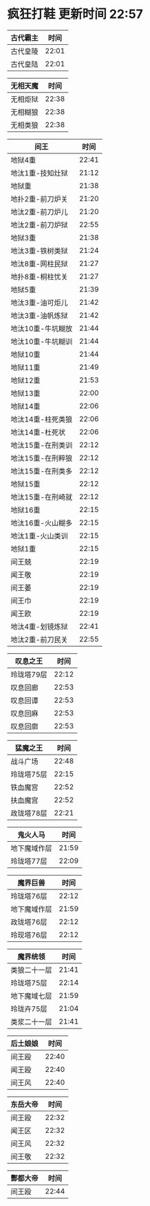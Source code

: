 # 疯狂打鞋 更新时间 22:57

| 古代霸主   | 时间    |
|--------|-------|
| 古代皇陵 | 22:01 |
| 古代皇陆 | 22:01 |

| 无相天魔   | 时间    |
|--------|-------|
| 无相炬狱 | 22:38 |
| 无相糊狼 | 22:38 |
| 无相类狼 | 22:38 |

| 间王   | 时间    |
|--------|-------|
| 地狱4重 | 22:41 |
| 地汰1重-技知灶狱 | 21:12 |
| 地狱重 | 21:38 |
| 地扑2重-前刀炉关 | 21:20 |
| 地汰2重-前刀炉儿 | 21:20 |
| 地汰2重-前刀炉狱 | 22:55 |
| 地狱3重 | 21:38 |
| 地汰3重-铁树类狱 | 21:24 |
| 地汰8重-网柱民狱 | 21:27 |
| 地扑8重-桐柱忧关 | 21:27 |
| 地狱5重 | 21:39 |
| 地汰3重-油可炬儿 | 21:42 |
| 地汰3重-油帆炼狱 | 21:42 |
| 地汰10重-牛坑糊放 | 21:44 |
| 地汰10重-牛坑糊训 | 21:44 |
| 地狱10重 | 21:44 |
| 地狱11重 | 21:49 |
| 地狱12重 | 21:53 |
| 地狱13重 | 22:00 |
| 地狱14重 | 22:06 |
| 地汰14重-柱死类狼 | 22:06 |
| 地汰14重-杜死状 | 22:06 |
| 地汰15重-在刑类训 | 22:12 |
| 地汰15重-在刑粹狼 | 22:12 |
| 地汰15重-在刑类多 | 22:12 |
| 地狱15重 | 22:12 |
| 地汰15重-在刑崎就 | 22:12 |
| 地狱16重 | 22:15 |
| 地汰16重-火山糊多 | 22:15 |
| 地汰1重-火山类训 | 22:15 |
| 地狱1重 | 22:15 |
| 间王兢 | 22:19 |
| 闻王敬 | 22:19 |
| 间王萎 | 22:19 |
| 间王巾 | 22:19 |
| 闻王欧 | 22:19 |
| 地汰4重-划镜炼狱 | 22:41 |
| 地汰2重-前刀民关 | 22:55 |

| 叹息之王   | 时间    |
|--------|-------|
| 玲珑塔79层 | 22:12 |
| 叹息回廊 | 22:53 |
| 叹息回谭 | 22:53 |
| 叹息回麻 | 22:53 |
| 叹息回廓 | 22:53 |

| 猛魔之王   | 时间    |
|--------|-------|
| 战斗广场 | 22:48 |
| 玲珑塔75层 | 22:15 |
| 铁血魔宫 | 22:52 |
| 扶血魔宫 | 22:52 |
| 政珑塔78层 | 22:21 |

| 鬼火人马   | 时间    |
|--------|-------|
| 地下魔域作层 | 21:59 |
| 玲珑塔77层 | 22:09 |

| 魔界巨兽   | 时间    |
|--------|-------|
| 玲珑塔76层 | 22:12 |
| 地下魔域作层 | 21:59 |
| 政珑塔76层 | 22:12 |
| 玲现塔76层 | 22:12 |

| 魔界统领   | 时间    |
|--------|-------|
| 类狼二十一层 | 21:41 |
| 玲珑塔75层 | 22:14 |
| 地下魔域七层 | 21:59 |
| 玲珑卉75层 | 21:04 |
| 类浆二十一层 | 21:41 |

| 后土娘娘   | 时间    |
|--------|-------|
| 间王殴 | 22:40 |
| 闻王殴 | 22:40 |
| 间王风 | 22:40 |

| 东岳大帝   | 时间    |
|--------|-------|
| 间王殴 | 22:32 |
| 闻王区 | 22:32 |
| 间王风 | 22:32 |
| 间王敬 | 22:32 |

| 酆都大帝   | 时间    |
|--------|-------|
| 间王殴 | 22:44 |